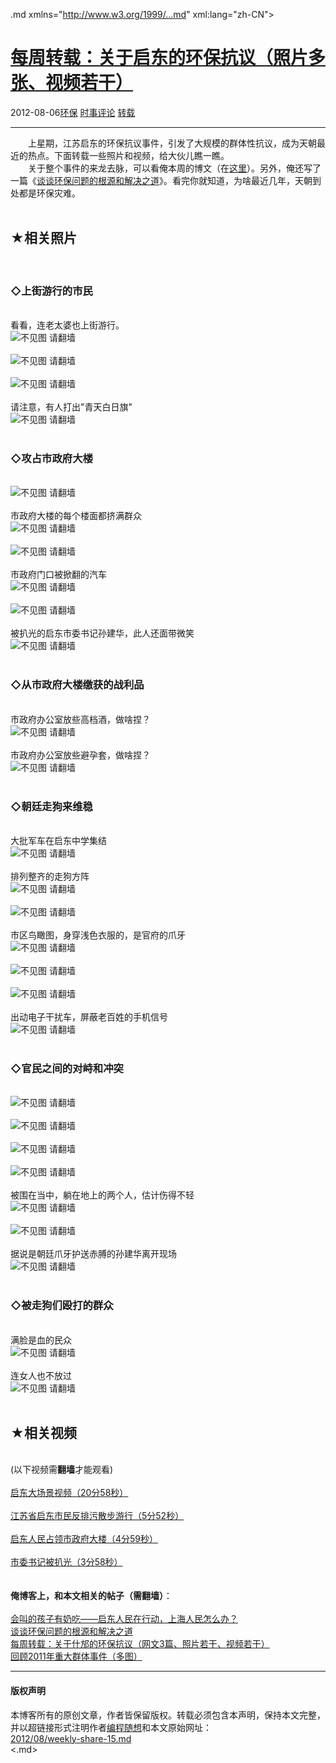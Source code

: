 <!DOCTYPE.md>
.md xmlns="http://www.w3.org/1999/...md" xml:lang="zh-CN">
<head>
<meta http-equiv="Content-Type" content="text.md; charset=utf-8" />
<meta name="generator" content="Python script by program.think@gmail.com" />
<meta name="provider" content="program-think.blogspot.com" />
<link type="text/css" rel="stylesheet" href="../../css/program-think.css" />
<title>每周转载：关于启东的环保抗议（照片多张、视频若干） - 编程随想的博客</title>
</head>
<body>
<div id="main" style="width:100%;">
<h1><a href="../../index.md" title="回到首页">每周转载：关于启东的环保抗议（照片多张、视频若干）</a></h1>
<div class="post-info"><span class="date-header">2012-08-06</span><a href="../../tags/E78EAFE4BF9D.md" class="tag">环保</a> <a href="../../tags/E697B6E4BA8BE8AF84E8AEBA.md" class="tag">时事评论</a> <a href="../../tags/E8BDACE8BDBD.md" class="tag">转载</a> </div>
<hr>
<div class="post">
&#12288;&#12288;上星期，江苏启东的环保抗议事件，引发了大规模的群体性抗议，成为天朝最近的热点。下面转载一些照片和视频，给大伙儿瞧一瞧。<br />&#12288;&#12288;关于整个事件的来龙去脉，可以看俺本周的博文（在<a href="../../2012/07/qidong-and-shanghai.md">这里</a>）。另外，俺还写了一篇《<a href="../../2012/08/environment-pollution-in-china.md">谈谈环保问题的根源和解决之道</a>》。看完你就知道，为啥最近几年，天朝到处都是环保灾难。<a name='more'></a><!--program-think--><br /><br /><h2>★相关照片</h2><br /><h3>◇上街游行的市民</h3><br />看看，连老太婆也上街游行。<br /><img src="../../images/2012/08/KA9EIuUsmw86NU6xsvYA1DAbN46vcnDW0bzCu_kKU6IY-tK9yg5CvwwrSRfH-WVL6y9ONtCsnSrRxvBmEWzwE2hOlNs7OjDjxkiMza4BsSHxG_4j4w" alt="不见图 请翻墙"><br /><br /><img src="../../images/2012/08/ubCHtf_SmSGn9VFLcbr6prCVAlDzeYePRBGW7UoGLQS7hicd9juh_Z9DJ17SauVLcfmCHYunW3RO8JEuuZKgECuCHRgCnTEZfH_0hEowiN3C29NnNw" alt="不见图 请翻墙"><br /><br /><img src="../../images/2012/08/mkYnb-V29jrlpJsYVJJoPNYFsxAkxahtz34-qr4axeWfsvxB422SQEHFXruwnIxoz5647iq4vfokQE1efXy8-qONbGu17d5jnR5FcA-VhmMLYXwwug" alt="不见图 请翻墙"><br /><br />请注意，有人打出"青天白日旗"<br /><img src="../../images/2012/08/e9gzujgULiFKrfi_Pul4LfdnjPXr6KzblgzCRzxRClmV25jvy_-lZtmohu-UVqEnjaQJCtZ6aFGc3CacyI_1lErjABva0QzBMbMPQ7peFcwEHdl7Ug" alt="不见图 请翻墙"><br /><br /><h3>◇攻占市政府大楼</h3><br /><img src="../../images/2012/08/05vv3Bihnhf6RP09zbKXBFb6MEgffffZ3-QvEMJ6LDVFRel_i1X1QTq_sW8E2UzIOJ4Q7p1ncu6FfOvosHVfLVKb93abLRW86AywiK5iZyZZ5odW_g" alt="不见图 请翻墙"><br /><br />市政府大楼的每个楼面都挤满群众<br /><img src="../../images/2012/08/8RgR0dG2XR-1Fmj7bOFaJvFV4na37TbtJCqKj-mJw85ZBng_kPJEEy_TvIvdEXguS37O9T6SFMNT4BLjTVixkNcmFRL3_VpGiX9O6qEifYiCUoZssg" alt="不见图 请翻墙"><br /><br /><img src="../../images/2012/08/_bcrhsVa8fMRiqCh9LEvFPfMioE6sdk84kMadHksuqJedjYsFCMHYBQVm1S7TU8Tmedcagpagb2HRFJTdUNalgf_nVj--8CcbIQYFidmCPVJvqLxTg" alt="不见图 请翻墙"><br /><br />市政府门口被掀翻的汽车<br /><img src="../../images/2012/08/kXVHDw2OC0F2mh8u1otua1yWlNHjFD8-a0rKSkDPBpGgyzGAcJFRjMvJF7bkPJ5CYpNwypb1dUjoeAwtWgDh-P1HwjcPgmrVVRHPAw-ylqnh315osUo" alt="不见图 请翻墙"><br /><br /><img src="../../images/2012/08/SSRn6JpzPswBOQY_0XmC3uYwNY6HvR7gNm6ZJFS3rI64BSiocV5UkpDjNRPfIhCwWz-xNmTTCj0UjjVQiRfoR122pQa0Rq2YW1OEl_zy0AH9PKUZKg" alt="不见图 请翻墙"><br /><br />被扒光的启东市委书记孙建华，此人还面带微笑<br /><img src="../../images/2012/08/_ITAw0_3-X6SbdMb0GMcVa7C8tblf2LGkG_I27pf6yaa39bFZaCVFrMNI6nBpV-RJ1YHTjIJeHO7KG8xF-D1UhaF0tt4acl1E1U_aFlJ1juD3KTKLcA" alt="不见图 请翻墙"><br /><br /><h3>◇从市政府大楼缴获的战利品</h3><br />市政府办公室放些高档酒，做啥捏？<br /><img src="../../images/2012/08/NITbvsYtola_vTMF7XQKzYnOnQ7FlDqT020SWHlZZgM0HG60BjpFZ3zKjVH7I1QSj2T7-Qup7jfUcv5XxJYOlaL3a7tBiXSoSXLnxlTNJr2PTH82xA" alt="不见图 请翻墙"><br /><br />市政府办公室放些避孕套，做啥捏？<br /><img src="../../images/2012/08/E1pnxUQ8IopRfVI4CpDHlSxUEgtKcCUIF_8TAd7DrDZJVk6BfUGoL9e2Kl0RHnc7RrBXdfNn9iYZcalbZzxGmrt0RZpKRP35t-7DmpDbKggx7P9OGQ" alt="不见图 请翻墙"><br /><br /><h3>◇朝廷走狗来维稳</h3><br />大批军车在启东中学集结<br /><img src="../../images/2012/08/PBJ4btEwTZOKtgDHhBoPYuOyQ_jMXUFL-yUDrsnosDK-f3vVZHYmA-u0izLn2oRYoM1N5pHPYdIqbbUxV6w9g55kUW49le_aCyXybswHz8sUSPit8Pg" alt="不见图 请翻墙"><br /><br />排列整齐的走狗方阵<br /><img src="../../images/2012/08/qyGEO6eTNkybkWqTe7UASUfyF7Jk27yfal0iRGNW78HZd3hK8MJL3np0qwYBkO8REu9eYhOj94-QDLrHwGHhjay4uZr4Oiytmj4K6onlpkHjgr5AEZg" alt="不见图 请翻墙"><br /><br /><img src="../../images/2012/08/ujT_zOlJvy-tijvHaA2LizvRhZYgi_X4TFt71pjbGAV1e1iCCrj2xWvVDjaRG73aBWgq62JdAx0zmfQf-P3wz42kTd8h0dcgX403GhGiKYD776dGZQ" alt="不见图 请翻墙"><br /><br />市区鸟瞰图，身穿浅色衣服的，是官府的爪牙<br /><img src="../../images/2012/08/JiLQON3WPU8xj6AvWlw5AyxyxS9VXOzZhCvaC80Sc9o6YI3DG43xibSwBHkmkjFG__M67sjHcagjyDrGyhcb-V6SaYLETP3MC7OVqXeAXbEkpIOJlQ" alt="不见图 请翻墙"><br /><br /><img src="../../images/2012/08/xa00gVQ-O-3td6c1dWvPr20X1bfZwLeU7MmeKBa0PsTaEhQLmz__ZwU1TFGYCa_Ct2FzrokNchrJOcYNiPuzNhIB9MeYrRym_z_l4Qifayw6RPOXfJ4" alt="不见图 请翻墙"><br /><br /><img src="../../images/2012/08/Ah-Plv25xUTElb2WGajhioPyQGGIGCbhEXOkVoim62_DZemu0ZAIMlO9VfAKZ-HR_K36MuXaPlfJeEtbUdEKNp_ckr12g93G_17hOOReAWkGYHNKcg" alt="不见图 请翻墙"><br /><br />出动电子干扰车，屏蔽老百姓的手机信号<br /><img src="../../images/2012/08/dmCEXRWER9RUWFI9NZIrr-IfGi0tDQRcNZh2WwQAu7cjPZHA4-Lbw0KQw5Te54s3-DDdaJCw9Gtlc4bJh8TcPb4oSmDdYrIcqEPf0rJWt5Ira12tTMo" alt="不见图 请翻墙"><br /><br /><h3>◇官民之间的对峙和冲突</h3><br /><img src="../../images/2012/08/eUNZ3LVTu4rADAhv8ssELx8KzBcBXZ-tQpLDvNgMM3XZBUHTeAUgzk1KAFjQnYmfjry_mz0GCHXbKrxF7Y9OeEKlPiUc8Vd8lvFUm1OCDK5Al9ea7g" alt="不见图 请翻墙"><br /><br /><img src="../../images/2012/08/tv1wCcLM2A_38L5JpkJ1FfbWlvHTYcNkmS0Nahf4GZBch71ARUwyI86AeQVdpTXP4QWdRFYC97TSl1879pVjAUI3Gldc-P-Y9v_mFZt2Q0ZixhYbMg" alt="不见图 请翻墙"><br /><br /><img src="../../images/2012/08/j0xs7xdzGLO_FpiAKHSW9hb0b0M0INe2dC6ZPFMJYc7n4Wm091LWDlh85s3CRfHAnNH9l5fCetPjs6wBrOmiAhkGZCx8xpOcohw-ST7MIy60K5xndQ" alt="不见图 请翻墙"><br /><br /><img src="../../images/2012/08/OcyD5mjvy9OyJEeXwleUytKWyVOdAnesEJLgoani5n5nsN-TTEK9Xqf9FTiYpGWyF_io-brcfnd5f928n9qFJzYIVJqQRCxTWJl4bYjKqAYJKmy6zQ" alt="不见图 请翻墙"><br /><br />被围在当中，躺在地上的两个人，估计伤得不轻<br /><img src="../../images/2012/08/UfgWmQGyoZVQjX7p_cal_zPJkdSjcLDTO4Ha1iI_9Eu4kez2FItdZgn0VRPWP0J3J0K04vjeXl6iBNtDHzUQG04slMzudyTIJTgwXjJIqrcAnNWc8Q" alt="不见图 请翻墙"><br /><br /><img src="../../images/2012/08/YJKAszI4pdONm1b2383noQyiUx9H-aUa4Cba7G52Hh2A4G7r0lTzqW_TuuGN-CCy4Pa5Td7F1bKmeciUUVzxKJAUNvAaXFiwJGTdJ7YngbbWm6JCmQ" alt="不见图 请翻墙"><br /><br />据说是朝廷爪牙护送赤膊的孙建华离开现场<br /><img src="../../images/2012/08/6AmL-6qpL1dKjrYQmp-hkNMnwurRGL-jvNeFPzQ7WqkSADWtT2zIRv-_XC_xrs7Ln3cznp-4NnKiTOFfQh56Id-3kZ8qhBmeA5h2coWmBN_WzPnhGA" alt="不见图 请翻墙"><br /><br /><h3>◇被走狗们殴打的群众</h3><br />满脸是血的民众<br /><img src="../../images/2012/08/FzvBz_m1f93li0vSBUyF8Jbeu0pAT3otxxvs25GFow9h06QXq7sXNF6Jkdb-hb994Vw4uH1KzNDhpdP3AdaxS830c7hoDTShsXtZTgCtk6QXLHX_qA" alt="不见图 请翻墙"><br /><br />连女人也不放过<br /><img src="../../images/2012/08/M5QEaOn9iRLlUpBIknCJw-UvfgxU2Gin_XTDiL0gCsWkQrLjLhuYUFvGiPMyh3NRn0qeD5RulC9HPhDKrcX-fsR6l5d5Qs4mKTUXJmi9XaDMiLBRHw" alt="不见图 请翻墙"><br /><br /><h2>★相关视频</h2><br />(以下视频需<b>翻墙</b>才能观看)<br /><br /><a href="http://www.youtube.com/watch?v=A1qpgHCmDF8" target="_blank" rel="nofollow">启东大场景视频（20分58秒）</a><br /><br /><a href="http://www.youtube.com/watch?v=HmnZoeCGM9Y" target="_blank" rel="nofollow">江苏省启东市民反排污散步游行（5分52秒）</a><br /><br /><a href="http://www.youtube.com/watch?v=Kb4bfEO9KpQ" target="_blank" rel="nofollow">启东人民占领市政府大楼（4分59秒）</a><br /><br /><a href="http://www.youtube.com/watch?v=zylJOodYTxY" target="_blank" rel="nofollow">市委书记被扒光（3分58秒）</a><br /><br /><br /><b>俺博客上，和本文相关的帖子（需翻墙）</b>：<br /><br /><a target="_blank" href="../../2012/07/qidong-and-shanghai.md">会叫的孩子有奶吃——启东人民在行动，上海人民怎么办？</a><br /><a href="../../2012/08/environment-pollution-in-china.md">谈谈环保问题的根源和解决之道</a><br /><a href="../../2012/07/weekly-share-11.md">每周转载：关于什邡的环保抗议（网文3篇、照片若干、视频若干）</a><br /><a target="_blank" href="../../2012/01/2011-mass-incidents.md">回顾2011年重大群体事件（多图）</a><div class="blogger-post-footer">
</div>
<hr>
<div class="copyright">
<h4>版权声明</h4>
本博客所有的原创文章，作者皆保留版权。转载必须包含本声明，保持本文完整，并以超链接形式注明作者<a href="mailto:program.think@gmail.com">编程随想</a>和本文原始网址：<br>
<a href="2012/08/weekly-share-15.md">2012/08/weekly-share-15.md</a>
</div>
</div>
</body>
<.md>
